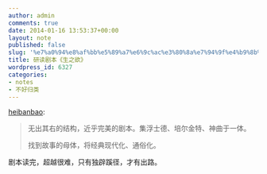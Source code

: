 ```yaml
---
author: admin
comments: true
date: 2014-01-16 13:53:37+00:00
layout: note
published: false
slug: '%e7%a0%94%e8%af%bb%e5%89%a7%e6%9c%ac%e3%80%8a%e7%94%9f%e4%b9%8b%e6%ac%b2%e3%80%8b'
title: 研读剧本《生之欲》
wordpress_id: 6327
categories:
- notes
- 不好归类
---
```


[heibanbao](http://wangpei.me/post/73507019352):



<blockquote>无出其右的结构，近乎完美的剧本。集浮士德、培尔金特、神曲于一体。

找到故事的母体，将经典现代化、通俗化。
> 
> </blockquote>



剧本读完，超越很难，只有独辟蹊径，才有出路。

